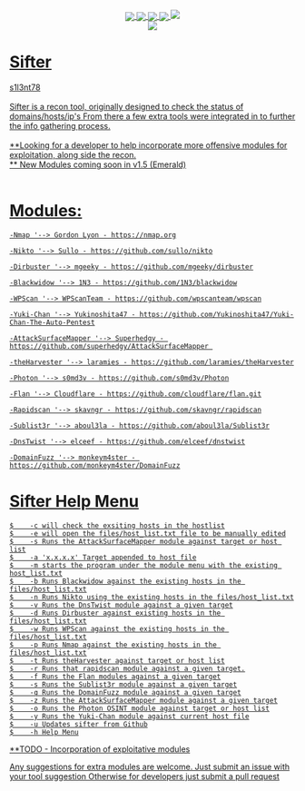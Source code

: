 <p align="center">
 <img src="https://github.com/s1l3n7h0s7/sifter/blob/master/.vs/sifter.png" alt="" />
</p>

<p align="center">
	<a href="#"><img align="center" src="https://img.shields.io/github/issues/s1l3n7h0s7/sifter"</a> 
	<a href="#"><img align="center" src="https://img.shields.io/github/forks/s1l3n7h0s7/sifter"</a>
	<a href="#"><img align="center" src="https://img.shields.io/github/stars/s1l3n7h0s7/sifter"</a>
	<a href="#"><img align="center" src="https://img.shields.io/badge/Build-v1.2-red"</a>
	<a href="#"><img align="centre" src="https://img.shields.io/badge/Version-Ruby-red"</a>
	 <br>
	 <a href="#"><img align="center" src="https://img.shields.io/badge/Author-s1l3nt78-yellowgreen"</a>
</p>

# Sifter
s1l3nt78
<br>
<br>
Sifter is a recon tool, originally designed to check the status of domains/hosts/ip's
From there a few extra tools were integrated in to further the info gathering process.
<br>
<br>
**Looking for a developer to help incorporate more offensive modules for exploitation, along side the recon.
<br>
** New Modules coming soon in v1.5 (Emerald)
<br>
<br>
# Modules:

	-Nmap '--> Gordon Lyon - https://nmap.org

	-Nikto '--> Sullo - https://github.com/sullo/nikto

	-Dirbuster '--> mgeeky - https://github.com/mgeeky/dirbuster

	-Blackwidow '--> 1N3 - https://github.com/1N3/blackwidow

	-WPScan '--> WPScanTeam - https://github.com/wpscanteam/wpscan

	-Yuki-Chan '--> Yukinoshita47 - https://github.com/Yukinoshita47/Yuki-Chan-The-Auto-Pentest
	
	-AttackSurfaceMapper '--> Superhedgy - https://github.com/superhedgy/AttackSurfaceMapper 
	
	-theHarvester '--> laramies - https://github.com/laramies/theHarvester
	
	-Photon '--> s0md3v - https://github.com/s0md3v/Photon
	
	-Flan '--> Cloudflare - https://github.com/cloudflare/flan.git
	
	-Rapidscan '--> skavngr - https://github.com/skavngr/rapidscan
	
	-Sublist3r '--> aboul3la - https://github.com/aboul3la/Sublist3r
	
	-DnsTwist '--> elceef - https://github.com/elceef/dnstwist

	-DomainFuzz '--> monkeym4ster - https://github.com/monkeym4ster/DomainFuzz

# Sifter Help Menu


	$	 -c will check the exsiting hosts in the hostlist
	$	 -e will open the files/host_list.txt file to be manually edited
 	$	 -s Runs the AttackSurfaceMapper module against target or host list
	$	 -a 'x.x.x.x' Target appended to host file
	$	 -m starts the program under the module menu with the existing host_list.txt
	$	 -b Runs Blackwidow against the existing hosts in the files/host_list.txt
	$	 -n Runs Nikto using the existing hosts in the files/host_list.txt
	$	 -v Runs the DnsTwist module against a given target
 	$	 -d Runs Dirbuster against existing hosts in the files/host_list.txt
	$	 -w Runs WPScan against the existing hosts in the files/host_list.txt
	$	 -p Runs Nmap against the existing hosts in the files/host_list.txt
	$	 -t Runs theHarvester against target or host list
	$	 -r Runs that rapidscan module against a given target.
	$	 -f Runs the Flan modules against a given target
	$	 -s Runs the Sublist3r module against a given target
	$	 -q Runs the DomainFuzz module against a given target
	$	 -z Runs the AttackSurfaceMapper module against a given target
	$	 -o Runs the Photon OSINT module against target or host list
	$	 -y Runs the Yuki-Chan module against current host file
	$	 -u Updates sifter from Github
 	$  	 -h Help Menu
	 
**TODO 
	- Incorporation of exploitative modules
	
Any suggestions for extra modules are welcome.
Just submit an issue with your tool suggestion
Otherwise for developers just submit a pull request 
